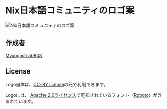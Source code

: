 # Nix日本語コミュニティのロゴ案

![Nix日本語コミュニティのロゴ案](https://github.com/Myxogastria0808/nix-japanese-community-logo-proposal/blob/main/nix-japanese-community-square-white-background.png)

## 作成者

[Myxogastria0808](https://github.com/Myxogastria0808/)

## License

Logo自体は、[CC-BY license](https://creativecommons.org/licenses/by/4.0/)の元で利用できます。

Logoには、 [Apache 2.0ライセンス](https://www.apache.org/licenses/LICENSE-2.0)で配布されているフォント（[Roboto](https://fonts.google.com/specimen/Roboto)）が含まれています。
